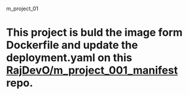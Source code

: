 m_project_01

# This project is buld the image form Dockerfile and update the deployment.yaml on this [**RajDevO/m_project_001_manifest**](https://github.com/RajDevO/m_project_001_manifest.git) repo.
